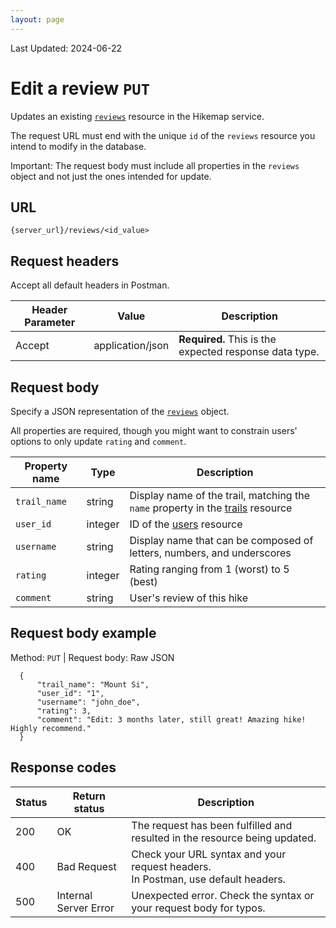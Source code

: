 ```yaml
---
layout: page
---
```

Last Updated: 2024-06-22

# Edit a review `PUT` 

Updates an existing [`reviews`](reviews.html) resource in the Hikemap service. 

The request URL must end with the unique `id` of the `reviews` resource you intend to modify in the database.

Important: The request body must include all properties in the `reviews` object and not just the ones intended for update.

## URL
`{server_url}/reviews/<id_value>`

## Request headers
Accept all default headers in Postman.

| Header Parameter |  Value | Description |
| -------------- | ------ | ------------ |
| Accept | application/json | **Required.** This is the expected response data type.|

## Request body

Specify a JSON representation of the [`reviews`](reviews.html) object.

All properties are required, though you might want to constrain users' options to only update `rating` and `comment`.

| Property name | Type | Description |
| ------------- | ----------- | ----------- |
| `trail_name` | string | Display name of the trail, matching the `name` property in the [trails](trails.html) resource |
| `user_id` | integer | ID of the [users](users.html) resource |
| `username` | string | Display name that can be composed of letters, numbers, and underscores |
| `rating` | integer | Rating ranging from 1 (worst) to 5 (best) |
| `comment` | string | User's review of this hike |

## Request body example
Method: `PUT` | Request body: Raw JSON
```
  {
      "trail_name": "Mount Si",
      "user_id": "1",
      "username": "john_doe",
      "rating": 3,
      "comment": "Edit: 3 months later, still great! Amazing hike! Highly recommend."
  }
```

## Response codes

| Status | Return status | Description |
| ------------- | ----------- | ----------- |
| 200 | OK | The request has been fulfilled and resulted in the resource being updated. |
| 400 | Bad Request | Check your URL syntax and your request headers. <br>In Postman, use default headers. |
| 500 | Internal Server Error | Unexpected error. Check the syntax or your request body for typos.  |
